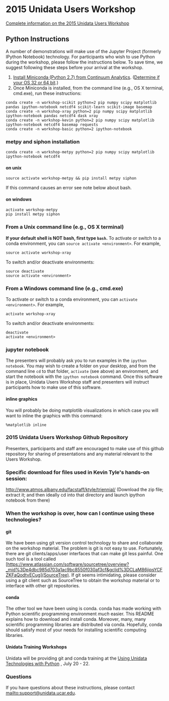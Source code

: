 # 2015 Unidata Users Workshop

[Complete information on the 2015 Unidata Users Workshop](http://www.unidata.ucar.edu/events/2015UsersWorkshop/)

## Python Instructions

A number of demonstrations will make use of the Jupyter Project (formerly
IPython Notebook) technology. For participants who wish to use Python during the
workshop, please follow the instructions below. To save time, we suggest
following these steps before your arrival at the workshop.

1. [Install Miniconda (Python 2.7) from Continuum Analytics](http://conda.pydata.org/miniconda.html). ([Determine if your OS 32 or 64 bit](http://www.akaipro.com/kb/article/1616#os_32_or_64_bit).)
2. Once Miniconda is installed, from the command line (e.g., OS X terminal, cmd.exe), run these instructions:

```
conda create -n workshop-scikit python=2 pip numpy scipy matplotlib pandas ipython-notebook netcdf4 scikit-learn scikit-image basemap
conda create -n workshop-xray python=2 pip numpy scipy matplotlib ipython-notebook pandas netcdf4 dask xray
conda create -n workshop-kevin python=2 pip numpy scipy matplotlib ipython-notebook netcdf4 basemap requests
conda create -n workshop-basic python=2 ipython-notebook
```

### metpy and siphon installation

```
conda create -n workshop-metpy python=2 pip numpy scipy matplotlib ipython-notebook netcdf4
```
#### on unix

```
source activate workshop-metpy && pip install metpy siphon
```

If this command causes an error see note below about bash.

#### on windows

```
activate workshop-metpy
pip install metpy siphon
```


### From a Unix command line (e.g., OS X terminal)
**If your default shell is NOT bash, first type `bash`.**
To activate or switch to a conda environment, you can `source activate
<environment>`. For example,

```
source activate workshop-xray
```

To switch and/or deactivate environments:

```
source deactivate
source activate <environment>
```


### From a Windows command line (e.g., cmd.exe)

To activate or switch to a conda environment, you can `activate
<environment>`. For example,

```
activate workshop-xray
```

To switch and/or deactivate environments:

```
deactivate
activate <environment>
```


### jupyter notebook

The presenters will probably ask you to run examples in the `ipython notebook`.
You may wish to create a folder on your desktop, and from the command line `cd`
to that folder, `activate` (see above) an environment, and start the notebook
with the `ipython notebook` command. Once this software is in place, Unidata
Users Workshop staff and presenters will instruct participants how to make use
of this software.

#### inline graphics

You will probably be doing matplotlib visualizations in which case you will want
to inline the graphics with this command:

```
%matplotlib inline
```

### 2015 Unidata Users Workshop Github Repository

Presenters, participants and staff are encouraged to make use of this github
repository for sharing of presentations and any material relevant to the Users
Workshop.

### Specific download for files used in Kevin Tyle's hands-on session:
http://www.atmos.albany.edu/facstaff/ktyle/triennial/
(Download the zip file; extract it; and then ideally cd into that directory and launch ipython notebook from there)

### When the workshop is over, how can I continue using these technologies?

#### git

We have been using git version control technology to share and collaborate on
the workshop material. The problem is git is not easy to use. Fortunately, there
are git clients/apps/user interfaces that can make git less painful. One such
tool is a tool called
[https://www.atlassian.com/software/sourcetree/overview?_mid%3De4dbc985d703a1ac9bc8550f030af3cf&gclid%3DCLaM86jipsYCFZKFaQodtvECug](SourceTree). If
git seems intimidating, please consider using a git client such as SourceTree to
obtain the workshop material or to interface with other git repositories.

#### conda

The other tool we have been using is conda. conda has made working with Python
scientific programming environment *much* easier. This README explains how to
download and install conda. Moreover, many, many scientific programming
libraries are distributed via conda. Hopefully, conda should satisfy most of
your needs for installing scientific computing libraries.

#### Unidata Training Workshops

Unidata will be providing git and conda training at the
[Using Unidata Technologies with Python](https://www.unidata.ucar.edu/events/2015TrainingWorkshop/#classes)
, July 20 - 22.


### Questions

If you have questions about these instructions, please contact
<mailto:support@unidata.ucar.edu>.
